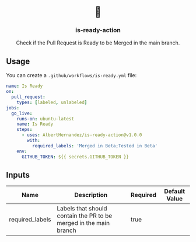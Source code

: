 <h1 align="center">🚀</h1>
<h3 align="center">is-ready-action</h3>

<p align="center">
    Check if the Pull Request is Ready to be Merged in the main branch.
</p>

## Usage

You can create a `.github/workflows/is-ready.yml` file:

```yaml
name: Is Ready
on:
  pull_request:
    types: [labeled, unlabeled]
jobs:
  go_live:
    runs-on: ubuntu-latest
    name: Is Ready
    steps:
      - uses: AlbertHernandez/is-ready-action@v1.0.0
        with:
          required_labels: 'Merged in Beta;Tested in Beta'
    env:
      GITHUB_TOKEN: ${{ secrets.GITHUB_TOKEN }}
```

## Inputs

| Name | Description | Required | Default Value |
|------|-------------|----------|---------------|
| required_labels | Labels that should contain the PR to be merged in the main branch | true | |
